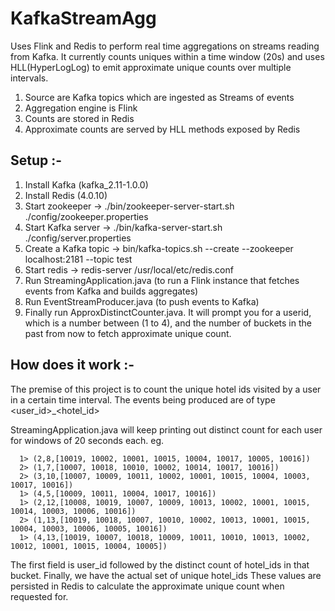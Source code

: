 # KafkaStreamAgg
Uses Flink and Redis to perform real time aggregations on streams reading from Kafka. It currently counts uniques within a
time window (20s) and uses HLL(HyperLogLog) to emit approximate unique counts over multiple intervals.

1. Source are Kafka topics which are ingested as Streams of events
2. Aggregation engine is Flink
3. Counts are stored in Redis
4. Approximate counts are served by HLL methods exposed by Redis

## Setup :-

1. Install Kafka (kafka_2.11-1.0.0)
2. Install Redis (4.0.10)
3. Start zookeeper  -> ./bin/zookeeper-server-start.sh ./config/zookeeper.properties
4. Start Kafka server -> ./bin/kafka-server-start.sh ./config/server.properties
5. Create a Kafka topic -> bin/kafka-topics.sh --create --zookeeper localhost:2181 --topic test
6. Start redis -> redis-server /usr/local/etc/redis.conf
7. Run StreamingApplication.java (to run a Flink instance that fetches events from Kafka and builds aggregates)
8. Run EventStreamProducer.java (to push events to Kafka)
9. Finally run ApproxDistinctCounter.java. It will prompt you for a userid, which is a number between (1 to 4), and
the number of buckets in the past from now to fetch approximate unique count.

## How does it work :-

The premise of this project is to count the unique hotel ids visited by a user in a certain time interval.
The events being produced are of type <user_id>_<hotel_id>

StreamingApplication.java will keep printing out distinct count for each user for windows of 20 seconds each. eg.

      1> (2,8,[10019, 10002, 10001, 10015, 10004, 10017, 10005, 10016])
      2> (1,7,[10007, 10018, 10010, 10002, 10014, 10017, 10016])
      2> (3,10,[10007, 10009, 10011, 10002, 10001, 10015, 10004, 10003, 10017, 10016])
      1> (4,5,[10009, 10011, 10004, 10017, 10016])
      1> (2,12,[10008, 10019, 10007, 10009, 10013, 10002, 10001, 10015, 10014, 10003, 10006, 10016])
      2> (1,13,[10019, 10018, 10007, 10010, 10002, 10013, 10001, 10015, 10004, 10003, 10006, 10005, 10016])
      1> (4,13,[10019, 10007, 10018, 10009, 10011, 10010, 10013, 10002, 10012, 10001, 10015, 10004, 10005])

The first field is user_id followed by the distinct count of hotel_ids in that bucket. Finally, we have the actual set of
unique hotel_ids
These values are persisted in Redis to calculate the approximate unique count when requested for.


